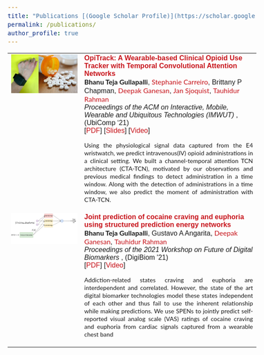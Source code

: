 ```yaml
---
title: "Publications [(Google Scholar Profile)](https://scholar.google.com/citations?user=Jfoac8IAAAAJ&hl=en)"
permalink: /publications/
author_profile: true
---
```

<!-- <b> OpiTrack: A Wearable-based Clinical Opioid Use Tracker with Temporal Convolutional Attention Networks</b> <br> <b>Bhanu Teja Gullapalli</b>, Stephanie Carreiro, Brittany P Chapman, Deepak Ganesan, Jan Sjoquist, Tauhidur Rahman. <i>Proceedings of the ACM on Interactive, Mobile, Wearable and Ubiquitous Technologies (IMWUT) (UbiComp '21).[[PDF]](https://bhanutejagullapalli.github.io/files/IMWUT_OpiTrack.pdf)</i> 


<b> Joint prediction of cocaine craving and euphoria using structured prediction energy networks</b> <br> <b>Bhanu Teja Gullapalli</b>, Gustavo A Angarita, Deepak Ganesan, Tauhidur Rahman. <i>Proceedings of the 2021 Workshop on Future of Digital Biomarkers. [[PDF]](https://bhanutejagullapalli.github.io/files/spen_craving_euphoria.pdf) </i>

<b>On-body Sensing of Cocaine Craving, Euphoria and Drug-Seeking Behavior using Cardiac and Respiratory Signals</b> <br> <b>Bhanu Teja Gullapalli</b>, Annamalai Natarajan, Gustavo A. Angarita, Robert T. Malison, Deepak Ganesan, Tauhidur Rahman. <i>Proceedings of the ACM on Interactive, Mobile, Wearable and Ubiquitous Technologies (IMWUT) (UbiComp '19).[[PDF]](https://bhanutejagullapalli.github.io/files/Ubicomp19-Craving.pdf)</i> 

<b>A New Hierarchical Clustering Algorithm to Identify Non-overlapping Like-minded Communities</b> <br>	Talasila Sai Deepak, Hindol Adhya, Shyamal Kejriwal,  <b>Bhanu Teja Gullapalli</b>, Saswata Shannigrahi. <i>Proceedings of the 27th ACM Conference on Hypertext and Social Media. ACM, 2016 [[PDF]](https://bhanutejagullapalli.github.io/files/cluster2016.pdf)</i> 
<br> -->
<style type="text/css">

table, tr, td {
    border: none;
}
a {
  color: #c7141b;
  text-decoration: none;
}

a:focus,
a:hover {
  color: #f09228;
  text-decoration: none;
}

body,
td,
th,
tr,
p,
a {
  font-family:  sans-serif;
  font-size: 16px
}

abstract {
  font-family: 'Lato', Verdana, Helvetica, sans-serif;
  font-size: 14px;
}

strong {
  font-family:'Lato', Verdana, Helvetica, sans-serif;
  font-size: 16px;
}

heading {
  font-family:  sans-serif;
  font-size: 26px;
}

papertitle {
  font-family:sans-serif;
  font-size: 19	px;
  font-weight: 700
}

author_names {
  font-family:'Lato', Verdana, Helvetica, sans-serif;
  font-size: 16	px;
 
}


name {
  font-family:  sans-serif;
  font-size: 36px;
}

#paper_img {
  width: 400;
  height: 400;
}

.fade {
  transition: opacity .2s ease-in-out;
  -moz-transition: opacity .2s ease-in-out;
  -webkit-transition: opacity .2s ease-in-out;
}

span.highlight {
  background-color: #ffffd0;
}
</style>

<table id="publications" width="2000" align="center" border="0" border-spacing="0" border-collapse="separate"
  cellspacing="0" cellpadding="100">
  <!-- <tr bgcolor="#ffffd0"> -->
  <tr>
    <td width="700" valign="top">
      <img id="paper_img" src='../images/OpiTrack.png'>
    </td>
    <td width="1400" valign="center">
      <a href="https://doi.org/10.1145/3478107">
        <papertitle>OpiTrack: A Wearable-based Clinical Opioid Use Tracker with Temporal Convolutional Attention Networks
        </papertitle>
      </a>
      <br>
      <strong>Bhanu Teja Gullapalli</strong>,
      <a href="https://umasstox.com/about-us/faculty-fellows/stephanie-carreiro-md/"><author_names>Stephanie Carreiro</author_names></a>,
      Brittany P Chapman,
      <a href="https://people.cs.umass.edu/~dganesan/"><author_names>Deepak Ganesan</author_names></a>,
      <a href="https://www.linkedin.com/in/jansjoquist/"><author_names>Jan Sjoquist</author_names></a>,
      <a href="https://www.tauhidurrahman.com/"><author_names>Tauhidur Rahman</author_names></a>
      <br>
      <em>Proceedings of the ACM on Interactive, Mobile, Wearable and Ubiquitous Technologies (IMWUT) </em>, (UbiComp ‘21)<br>
      [<a href="https://bhanutejagullapalli.github.io/files/IMWUT_OpiTrack.pdf">PDF</a>]
      [<a href="https://bhanutejagullapalli.github.io/files/slides/opitrack_slides.pptx">Slides</a>]
      [<a href="https://bhanutejagullapalli.github.io/files/IMWUT_OpiTrack.pdf">Video</a>]
      <br>
      <p align="justify">
        <abstract>
        Using the physiological signal data captured from the E4 wristwatch, we predict intravenous(IV) opioid administrations in a clinical setting. We built a channel-temporal attention TCN architecture (CTA-TCN), motivated by our observations and previous medical findings to detect administration in a time window. Along with the detection of administrations in a time window, we also predict the moment of administration with CTA-TCN. 
        </abstract>
      </p>
    </td>
  </tr>

  <tr>
    <td width="400" valign="top">
      <img id="paper_img" src='../images/Spen_cocaine.png'>
    </td>
    <td width="1400" valign="center">
      <a href="https://dl.acm.org/doi/abs/10.1145/3469266.3469881">
        <papertitle>Joint prediction of cocaine craving and euphoria using structured prediction energy networks
        </papertitle>
      </a>
      <br>
      <strong>Bhanu Teja Gullapalli</strong>,
      Gustavo A Angarita,
      <a href="https://people.cs.umass.edu/~dganesan/"><author_names>Deepak Ganesan</author_names></a>,
      <a href="https://www.tauhidurrahman.com/"><author_names>Tauhidur Rahman</author_names></a>
      <br>
      <em>Proceedings of the 2021 Workshop on Future of Digital Biomarkers </em>, (DigiBiom '21)<br>
      [<a href="https://bhanutejagullapalli.github.io/files/spen_craving_euphoria.pdf">PDF</a>]
      [<a href="https://www.youtube.com/watch?v=GWDFOkj6gU0&ab_channel=ACMSIGMOBILEONLINE">Video</a>]
      <br>
      <p align="justify">
        <abstract>
        Addiction-related states craving and euphoria are interdependent and correlated. However, the state of the art digital biomarker technologies model these states independent of each other and thus fail to use the inherent relationship while making predictions. We use SPENs to jointly predict self-reported visual analog scale (VAS) ratings of cocaine craving and euphoria from cardiac signals captured from a wearable chest band
        </abstract>
      </p>
    </td>
  </tr>
 </table>